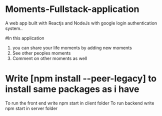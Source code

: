 # Moments-Fullstack-application
A web app built with Reactjs and NodeJs with google login authentication system..

#In this application 
1) you can share your life moments by adding new moments
2) See other peoples moments 
3) Comment on other moments as well

# Write [npm install --peer-legacy] to install same packages as i have 
To run the front end write npm start in client folder
To run backend write npm start in server folder
